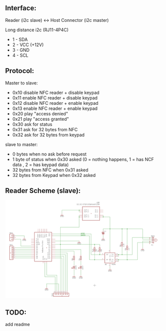 Interface:
---------

Reader (i2c slave) <-> Host Connector (i2c master)

Long distance i2c (RJ11-4P4C)


- 1 - SDA
- 2 - VCC (+12V)
- 3 - GND
- 4 - SCL


Protocol:
---------

Master to slave:

* 0x10 disable NFC reader + disable keypad
* 0x11 enable NFC reader + disable keypad
* 0x12 disable NFC reader + enable keypad
* 0x13 enable NFC reader + enable keypad
* 0x20 play "access denied"
* 0x21 play "access granted"
* 0x30 ask for status
* 0x31 ask for 32 bytes from NFC
* 0x32 ask for 32 bytes from keypad

slave to master:

* 0 bytes when no ask before request
* 1 byte of status when 0x30 asked (0 = nothing happens, 1 = has NCF data , 2 = has keypad data)
* 32 bytes from NFC when 0x31 asked
* 32 bytes from Keypad when 0x32 asked


Reader Scheme (slave):
-------

![](https://github.com/minsk-hackerspace/Bramnik/raw/master/hardware/reader_scheme.png)


TODO:
-----

add readme
